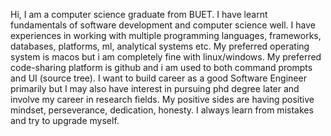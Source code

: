 Hi, I am a computer science graduate from BUET. I have learnt fundamentals of software development and computer science well. I have experiences in working with multiple programming languages, frameworks, databases, platforms, ml, analytical systems etc. My preferred operating system is macos but i am completely fine with linux/windows. My preferred code-sharing platform is github and i am used to both command prompts and UI (source tree). I want to build career as a good Software Engineer primarily but I may also have interest in pursuing phd degree later and involve my career in research fields. My positive sides are having positive mindset, perseverance, dedication, honesty. I always learn from mistakes and try to upgrade myself.
